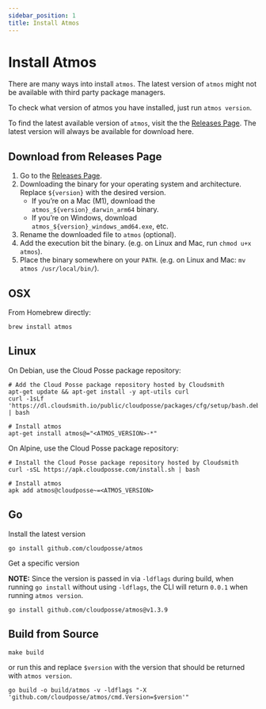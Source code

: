 ```yaml
---
sidebar_position: 1
title: Install Atmos
---
```

# Install Atmos

There are many ways into install `atmos`. The latest version of `atmos` might not be available with third party package managers. 

To check what version of atmos you have installed, just run `atmos version`.

To find the latest available version of `atmos`, visit the the [Releases Page](https://github.com/cloudposse/atmos/releases). The latest version will always be available for download here.

## Download from Releases Page

1. Go to the [Releases Page](https://github.com/cloudposse/atmos/releases).
2. Downloading the binary for your operating system and architecture. Replace `${version}` with the desired version.
   - If you’re on a Mac (M1), download the `atmos_${version}_darwin_arm64` binary.
   - If you’re on Windows, download `atmos_${version}_windows_amd64.exe`, etc.
3. Rename the downloaded file to `atmos` (optional).
4. Add the execution bit the binary. (e.g. on Linux and Mac, run `chmod u+x atmos`).
5. Place the binary somewhere on your `PATH`. (e.g. on Linux and Mac: `mv atmos /usr/local/bin/`).


## OSX

From Homebrew directly:

```console
brew install atmos
```

## Linux

On Debian, use the Cloud Posse package repository:

```console
# Add the Cloud Posse package repository hosted by Cloudsmith
apt-get update && apt-get install -y apt-utils curl
curl -1sLf 'https://dl.cloudsmith.io/public/cloudposse/packages/cfg/setup/bash.deb.sh' | bash

# Install atmos
apt-get install atmos@="<ATMOS_VERSION>-*"
```

On Alpine, use the Cloud Posse package repository:

```console
# Install the Cloud Posse package repository hosted by Cloudsmith
curl -sSL https://apk.cloudposse.com/install.sh | bash

# Install atmos
apk add atmos@cloudposse~=<ATMOS_VERSION>
```

## Go

Install the latest version

```console
go install github.com/cloudposse/atmos
```

Get a specific version

__NOTE:__ Since the version is passed in via `-ldflags` during build, when running `go install` without using `-ldflags`, 
the CLI will return `0.0.1` when running `atmos version`.

```console
go install github.com/cloudposse/atmos@v1.3.9
```

## Build from Source

```console
make build
```

or run this and replace `$version` with the version that should be returned with `atmos version`.

```console
go build -o build/atmos -v -ldflags "-X 'github.com/cloudposse/atmos/cmd.Version=$version'"
```
